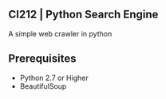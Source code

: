 ## CI212 | Python Search Engine
A simple web crawler in python

## Prerequisites
- Python 2.7 or Higher
- BeautifulSoup
